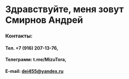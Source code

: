 # Здравствуйте, меня зовут Смирнов Андрей


### Контакты:
#### Тел. +7 (916) 207-13-76,
#### Телеграмм: t.me/MizuTora, 
#### E-mail: dei455@yandex.ru
